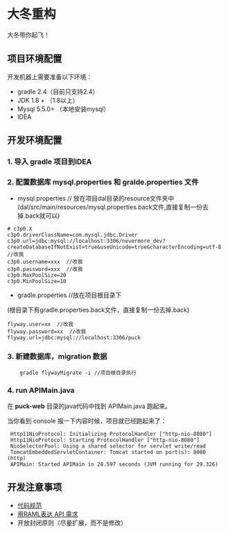 # 大冬重构

大冬带你起飞！

## 项目环境配置

开发机器上需要准备以下环境：

* gradle 2.4（目前只支持2.4）
* JDK 1.8 + （1.8以上）
* Mysql 5.5.0+ （本地安装mysql）
* IDEA

## 开发环境配置

### 1. 导入 gradle 项目到IDEA

### 2. 配置数据库 mysql.properties 和 gralde.properties 文件
* mysql.properties // 放在项目dal目录的resource文件夹中
(dal/src/main/resources/mysql.properties.back文件,直接复制一份去掉.back就可以)

```
# c3p0.X
c3p0.driverClassName=com.mysql.jdbc.Driver
c3p0.url=jdbc:mysql://localhost:3306/nevermore_dev?createDatabaseIfNotExist=true&useUnicode=true&characterEncoding=utf-8  //改我
c3p0.username=xxx  //改我
c3p0.password=xxx  //改我
c3p0.MaxPoolSize=20
c3p0.MinPoolSize=10

```

* gradle.properties //放在项目根目录下

(根目录下有gradle.properties.back文件，直接复制一份去掉.back)

```
flyway.user=xx  //改我
flyway.password=xx  //改我
flyway.url=jdbc:mysql://localhost:3306/puck

```


### 3. 新建数据库，migration 数据

```
	gradle flywayMigrate -i //项目根目录执行
```


### 4. run APIMain.java

在 **puck-web** 目录的java代码中找到 APIMain.java 跑起来。

当你看到 console 报一下内容时候，项目就已经跑起来了：

```
 Http11NioProtocol: Initializing ProtocolHandler ["http-nio-8080"]
 Http11NioProtocol: Starting ProtocolHandler ["http-nio-8080"]
 NioSelectorPool: Using a shared selector for servlet write/read
 TomcatEmbeddedServletContainer: Tomcat started on port(s): 8080 (http)
 APIMain: Started APIMain in 28.597 seconds (JVM running for 29.326)
```

## 开发注意事项

* [代码规范](https://github.com/404Design/404-blog/blob/master/rules/java-code-style.md)
* [用RAML表达 API 需求](http://blog.guoyiliang.com/2015/04/23/raml-init/)
* 开放封闭原则（尽量扩展，而不是修改）
